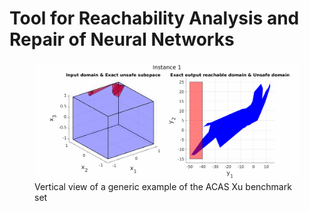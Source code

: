 # Tool for Reachability Analysis and Repair of Neural Networks


<figure>
    <img src="examples/Demo/reach_analysis.gif",width="100"> <figcaption>Vertical view of a generic example of the ACAS Xu benchmark set</figcaption>
</figure>
